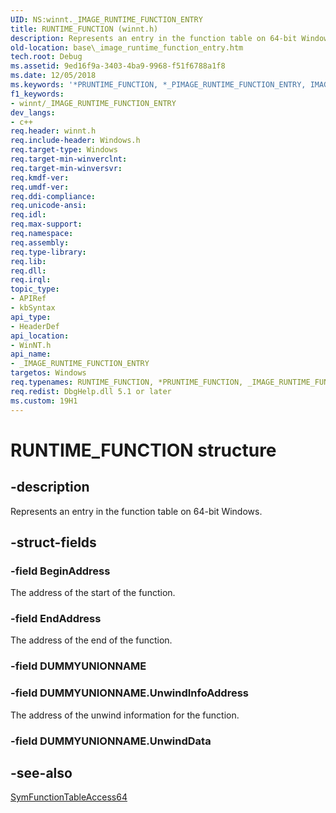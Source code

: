 ```yaml
---
UID: NS:winnt._IMAGE_RUNTIME_FUNCTION_ENTRY
title: RUNTIME_FUNCTION (winnt.h)
description: Represents an entry in the function table on 64-bit Windows.
old-location: base\_image_runtime_function_entry.htm
tech.root: Debug
ms.assetid: 9ed16f9a-3403-4ba9-9968-f51f6788a1f8
ms.date: 12/05/2018
ms.keywords: '*PRUNTIME_FUNCTION, *_PIMAGE_RUNTIME_FUNCTION_ENTRY, IMAGE_IA64_RUNTIME_FUNCTION_ENTRY, IMAGE_RUNTIME_FUNCTION_ENTRY, RUNTIME_FUNCTION, _IMAGE_RUNTIME_FUNCTION_ENTRY, _IMAGE_RUNTIME_FUNCTION_ENTRY structure, _PIMAGE_RUNTIME_FUNCTION_ENTRY, _PIMAGE_RUNTIME_FUNCTION_ENTRY structure pointer, base._image_runtime_function_entry, winnt/_IMAGE_RUNTIME_FUNCTION_ENTRY, winnt/_PIMAGE_RUNTIME_FUNCTION_ENTRY'
f1_keywords:
- winnt/_IMAGE_RUNTIME_FUNCTION_ENTRY
dev_langs:
- c++
req.header: winnt.h
req.include-header: Windows.h
req.target-type: Windows
req.target-min-winverclnt: 
req.target-min-winversvr: 
req.kmdf-ver: 
req.umdf-ver: 
req.ddi-compliance: 
req.unicode-ansi: 
req.idl: 
req.max-support: 
req.namespace: 
req.assembly: 
req.type-library: 
req.lib: 
req.dll: 
req.irql: 
topic_type:
- APIRef
- kbSyntax
api_type:
- HeaderDef
api_location:
- WinNT.h
api_name:
- _IMAGE_RUNTIME_FUNCTION_ENTRY
targetos: Windows
req.typenames: RUNTIME_FUNCTION, *PRUNTIME_FUNCTION, _IMAGE_RUNTIME_FUNCTION_ENTRY, *_PIMAGE_RUNTIME_FUNCTION_ENTRY
req.redist: DbgHelp.dll 5.1 or later
ms.custom: 19H1
---
```


# RUNTIME_FUNCTION structure


## -description


Represents an entry in the function table on 64-bit Windows.


## -struct-fields




### -field BeginAddress

The address of the start of the function.


### -field EndAddress

The address of the end of the function.


### -field DUMMYUNIONNAME

 


### -field DUMMYUNIONNAME.UnwindInfoAddress

The address of the unwind information for the function.


### -field DUMMYUNIONNAME.UnwindData

 




## -see-also




<a href="https://docs.microsoft.com/windows/desktop/api/dbghelp/nf-dbghelp-symfunctiontableaccess">SymFunctionTableAccess64</a>
 

 

